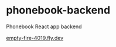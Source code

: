 # phonebook-backend
Phonebook React app backend

[empty-fire-4019.fly.dev](empty-fire-4019.fly.dev)
